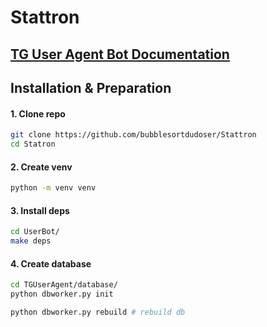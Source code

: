 # Stattron

## [TG User Agent Bot Documentation](https://github.com/bubblesortdudoser/Stattron/blob/dev/UserBot/README.md)

## Installation & Preparation
#### 1. Clone repo
```.sh
git clone https://github.com/bubblesortdudoser/Stattron
cd Statron
```
#### 2. Create venv
```.sh
python -m venv venv
```

#### 3. Install deps
```.sh
cd UserBot/
make deps
```

#### 4. Create database
```.sh
cd TGUserAgent/database/
python dbworker.py init

python dbworker.py rebuild # rebuild db
```


